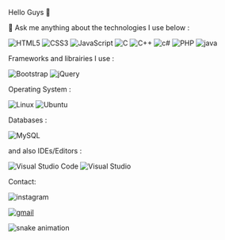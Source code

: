  Hello Guys 👋
 


💬 Ask me anything about the technologies I use below :


<img alt="HTML5" src="https://img.shields.io/badge/html5-%23E34F26.svg?style=for-the-badge&logo=html5&logoColor=white"/> <img alt="CSS3" src="https://img.shields.io/badge/css3-%231572B6.svg?style=for-the-badge&logo=css3&logoColor=white"/>
<img alt="JavaScript" src="https://img.shields.io/badge/javascript-%23323330.svg?style=for-the-badge&logo=javascript&logoColor=%23F7DF1E"/>
<img alt="C" src="https://img.shields.io/badge/c-%2300599C.svg?style=for-the-badge&logo=c&logoColor=white"/>
<img alt="C++" src="https://img.shields.io/badge/c++-%2300599C.svg?style=for-the-badge&logo=c%2B%2B&logoColor=white"/>
<img alt="c#" src="https://img.shields.io/badge/C%23-239120?style=for-the-badge&logo=c-sharp&logoColor=white"/>
<img alt="PHP" src="https://img.shields.io/badge/php-%23777BB4.svg?style=for-the-badge&logo=php&logoColor=white"/>
<img alt="java" src="https://img.shields.io/badge/Java-ED8B00?style=for-the-badge&logo=java&logoColor=white"/>


Frameworks and librairies I use :

<img alt="Bootstrap" src="https://img.shields.io/badge/bootstrap-%23563D7C.svg?style=for-the-badge&logo=bootstrap&logoColor=white"/> <img alt="jQuery" src="https://img.shields.io/badge/jquery-%230769AD.svg?style=for-the-badge&logo=jquery&logoColor=white"/>

Operating System :

<img alt="Linux" src="https://img.shields.io/badge/Linux-FCC624?style=for-the-badge&logo=linux&logoColor=black"/> <img alt="Ubuntu" src="https://img.shields.io/badge/Ubuntu-E95420?style=for-the-badge&logo=ubuntu&logoColor=white" />


Databases :

<img alt="MySQL" src="https://img.shields.io/badge/mysql-%2300f.svg?style=for-the-badge&logo=mysql&logoColor=white"/>

and also IDEs/Editors :

<img alt="Visual Studio Code" src="https://img.shields.io/badge/VisualStudioCode-0078d7.svg?style=for-the-badge&logo=visual-studio-code&logoColor=white"/> <img alt="Visual Studio" src="https://img.shields.io/badge/VisualStudio-5C2D91.svg?style=for-the-badge&logo=visual-studio&logoColor=white"/>

Contact:

<img alt="instagram" src="https://img.shields.io/badge/Instagram-E4405F?style=for-the-badge&logo=instagram&logoColor=white" href="https://www.youtube.com/watch?v=3yUa0_UgXmo" />

<a href="emailto:zakariahibaoui2002@gmail.com"><img alt="gmail" src="https://img.shields.io/badge/Gmail-D14836?style=for-the-badge&logo=gmail&logoColor=white"/></a>

![snake animation](https://github.com/ZakariaHibaoui/ZakariaHibaoui/blob/output/github-contribution-grid-snake2.svg)
